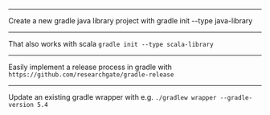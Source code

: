 
---

Create a new gradle java library project with gradle init --type java-library

---

That also works with scala `gradle init --type scala-library`

---

Easily implement a release process in gradle with `https://github.com/researchgate/gradle-release`

---

Update an existing gradle wrapper with e.g. `./gradlew wrapper --gradle-version 5.4`
